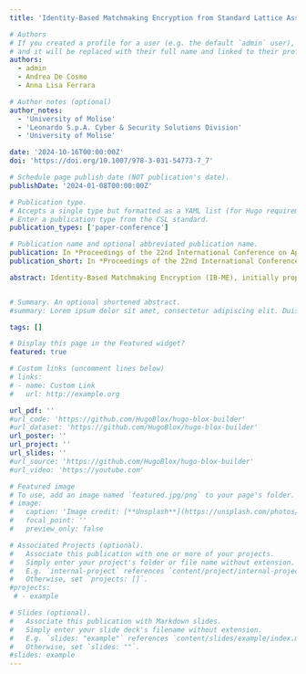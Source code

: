 ```yaml
---
title: 'Identity-Based Matchmaking Encryption from Standard Lattice Assumptions'

# Authors
# If you created a profile for a user (e.g. the default `admin` user), write the username (folder name) here
# and it will be replaced with their full name and linked to their profile.
authors:
  - admin
  - Andrea De Cosmo 
  - Anna Lisa Ferrara

# Author notes (optional)
author_notes:
  - 'University of Molise'
  - 'Leonardo S.p.A. Cyber & Security Solutions Division'
  - 'University of Molise'

date: '2024-10-16T00:00:00Z'
doi: 'https://doi.org/10.1007/978-3-031-54773-7_7'

# Schedule page publish date (NOT publication's date).
publishDate: '2024-01-08T00:00:00Z'

# Publication type.
# Accepts a single type but formatted as a YAML list (for Hugo requirements).
# Enter a publication type from the CSL standard.
publication_types: ['paper-conference']

# Publication name and optional abbreviated publication name.
publication: In *Proceedings of the 22nd International Conference on Applied Cryptography and Network Security (ACNS '24).*
publication_short: In *Proceedings of the 22nd International Conference on Applied Cryptography and Network Security (ACNS '24).*

abstract: Identity-Based Matchmaking Encryption (IB-ME), initially proposed by Ateniese et al. (Crypto 2019), is an extension of Identity-Based Encryption (IBE) that emphasizes privacy and authenticity. It ensures that the content of a message is only revealed when the recipient’s identity matches the intended recipient specified by the sender, and when the target sender’s identity, chosen by the receiver during decryption, matches the actual sender’s identity. In cases where there is a mismatch, no information about the sender, receiver, or message is disclosed. Francati et al. (IndoCrypt 2021) observed that the privacy definition for IB-ME solely guarantees the concealment of the message and sender identity when the receiver’s identity does not match the intended recipient specified by the sender. It does not consider whether the target sender’s identity matches the actual sender’s identity. To overcome this limitation, they proposed an enhanced privacy notion and developed an IB-ME scheme that achieves it in the plain model, even though relying on non-standard assumptions. In this paper, we address the problem of constructing an IB-ME scheme that offers enhanced privacy under standard assumptions with particular emphasis on post quantum security. Specifically, we first show how to obtain an IB-ME that achieves the notion of enhanced privacy using as building blocks any anonymous IBE and reusable computational extractors. Next, we show how to construct an IB-ME starting from an IB-ME satisfying enhanced privacy and a context-hiding homomorphic signature, thereby ensuring not only enhanced privacy but also authenticity. Notably, our framework allows for secure IB-ME schemes to be instantiated in the standard model from lattice assumptions, thus providing also post-quantum security.


# Summary. An optional shortened abstract.
#summary: Lorem ipsum dolor sit amet, consectetur adipiscing elit. Duis posuere tellus ac convallis placerat. Proin tincidunt magna sed ex sollicitudin condimentum.

tags: []

# Display this page in the Featured widget?
featured: true

# Custom links (uncomment lines below)
# links:
# - name: Custom Link
#   url: http://example.org

url_pdf: ''
#url_code: 'https://github.com/HugoBlox/hugo-blox-builder'
#url_dataset: 'https://github.com/HugoBlox/hugo-blox-builder'
url_poster: ''
url_project: ''
url_slides: ''
#url_source: 'https://github.com/HugoBlox/hugo-blox-builder'
#url_video: 'https://youtube.com'

# Featured image
# To use, add an image named `featured.jpg/png` to your page's folder.
# image:
#   caption: 'Image credit: [**Unsplash**](https://unsplash.com/photos/pLCdAaMFLTE)'
#   focal_point: ''
#   preview_only: false

# Associated Projects (optional).
#   Associate this publication with one or more of your projects.
#   Simply enter your project's folder or file name without extension.
#   E.g. `internal-project` references `content/project/internal-project/index.md`.
#   Otherwise, set `projects: []`.
#projects:
 # - example

# Slides (optional).
#   Associate this publication with Markdown slides.
#   Simply enter your slide deck's filename without extension.
#   E.g. `slides: "example"` references `content/slides/example/index.md`.
#   Otherwise, set `slides: ""`.
#slides: example
---
```

<!-- 
{{% callout note %}}
Click the _Cite_ button above to demo the feature to enable visitors to import publication metadata into their reference management software.
{{% /callout %}}

{{% callout note %}}
Create your slides in Markdown - click the _Slides_ button to check out the example.
{{% /callout %}}

Add the publication's **full text** or **supplementary notes** here. You can use rich formatting such as including [code, math, and images](https://docs.hugoblox.com/content/writing-markdown-latex/). -->
